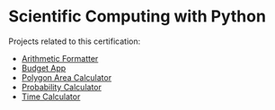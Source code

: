 # Scientific Computing with Python

Projects related to this certification:

   + [Arithmetic Formatter](https://www.freecodecamp.org/learn/scientific-computing-with-python/scientific-computing-with-python-projects/arithmetic-formatter)<br />
   + [Budget App](https://www.freecodecamp.org/learn/scientific-computing-with-python/scientific-computing-with-python-projects/budget-app)<br />
   + [Polygon Area Calculator](https://www.freecodecamp.org/learn/scientific-computing-with-python/scientific-computing-with-python-projects/polygon-area-calculator)<br />
   + [Probability Calculator](https://www.freecodecamp.org/learn/scientific-computing-with-python/scientific-computing-with-python-projects/probability-calculator)<br />
   + [Time Calculator](https://www.freecodecamp.org/learn/scientific-computing-with-python/scientific-computing-with-python-projects/time-calculator)

